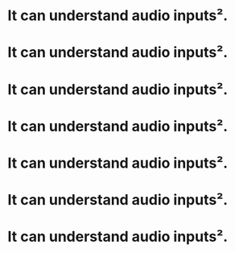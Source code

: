 # It can understand audio inputs².
# It can understand audio inputs².
# It can understand audio inputs².
# It can understand audio inputs².
# It can understand audio inputs².
# It can understand audio inputs².
# It can understand audio inputs².
